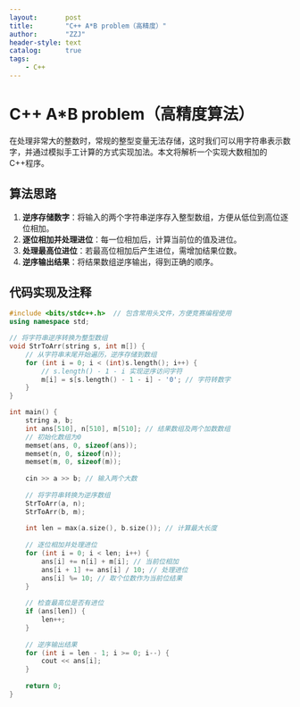 ```yaml
---
layout:       post
title:        "C++ A*B problem（高精度）"
author:       "ZZJ"
header-style: text
catalog:      true
tags: 
    - C++
---
```


# C++ A*B problem（高精度算法）

在处理非常大的整数时，常规的整型变量无法存储，这时我们可以用字符串表示数字，并通过模拟手工计算的方式实现加法。本文将解析一个实现大数相加的C++程序。

## 算法思路

1. **逆序存储数字**：将输入的两个字符串逆序存入整型数组，方便从低位到高位逐位相加。
2. **逐位相加并处理进位**：每一位相加后，计算当前位的值及进位。
3. **处理最高位进位**：若最高位相加后产生进位，需增加结果位数。
4. **逆序输出结果**：将结果数组逆序输出，得到正确的顺序。

## 代码实现及注释


```cpp
#include <bits/stdc++.h>  // 包含常用头文件，方便竞赛编程使用
using namespace std;

// 将字符串逆序转换为整型数组
void StrToArr(string s, int m[]) {
    // 从字符串末尾开始遍历，逆序存储到数组
    for (int i = 0; i < (int)s.length(); i++) {
        // s.length() - 1 - i 实现逆序访问字符
        m[i] = s[s.length() - 1 - i] - '0'; // 字符转数字
    }
}

int main() {
    string a, b;
    int ans[510], n[510], m[510]; // 结果数组及两个加数数组
    // 初始化数组为0
    memset(ans, 0, sizeof(ans));
    memset(n, 0, sizeof(n));
    memset(m, 0, sizeof(m));
    
    cin >> a >> b; // 输入两个大数
    
    // 将字符串转换为逆序数组
    StrToArr(a, n);
    StrToArr(b, m);
    
    int len = max(a.size(), b.size()); // 计算最大长度
    
    // 逐位相加并处理进位
    for (int i = 0; i < len; i++) {
        ans[i] += n[i] + m[i]; // 当前位相加
        ans[i + 1] += ans[i] / 10; // 处理进位
        ans[i] %= 10; // 取个位数作为当前位结果
    }
    
    // 检查最高位是否有进位
    if (ans[len]) {
        len++;
    }
    
    // 逆序输出结果
    for (int i = len - 1; i >= 0; i--) {
        cout << ans[i];
    }
    
    return 0;
}
```
